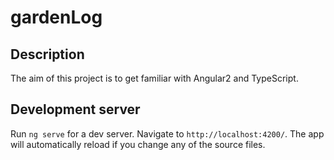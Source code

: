 # gardenLog

## Description

The aim of this project is to get familiar with Angular2 and TypeScript.
## Development server

Run `ng serve` for a dev server. Navigate to `http://localhost:4200/`. The app will automatically reload if you change any of the source files.


